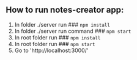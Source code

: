 ## How to run notes-creator app:

1) In folder ./server run ### `npm install`
2) In folder ./server run command ### `npm start`
3) In root folder run ### `npm install`
4) In root folder run ### `npm start`
5) Go to 'http://localhost:3000/'
